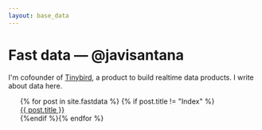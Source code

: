 ```yaml
---
layout: base_data
---
```


<div class="container">
  <div class="entry">
  <h1>Fast data — <span>@javisantana</span></h1>
  <p>I'm cofounder of <a href="https://tinybird.co">Tinybird</a>, a product to build realtime data products. I write about data here.</p>
  <div class="entry more">
      <ul>
      {% for post in site.fastdata %} {% if post.title != "Index" %}<li style="list-style-type: none;"><a href="{{site.url}}{{post.url}}">{{ post.title }}</a></li>{%endif %}{% endfor %}
      </ul>
  </div>

</div>


